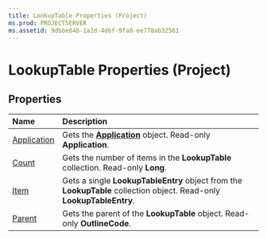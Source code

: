 ```yaml
---
title: LookupTable Properties (Project)
ms.prod: PROJECTSERVER
ms.assetid: 9dbbe84b-1a2d-4d6f-9fa8-ee778ab32561
---
```



# LookupTable Properties (Project)

## Properties



|**Name**|**Description**|
|:-----|:-----|
|[Application](lookuptable-application-property-project.md)|Gets the  **[Application](application-object-project.md)** object. Read-only **Application**.|
|[Count](lookuptable-count-property-project.md)|Gets the number of items in the  **LookupTable** collection. Read-only **Long**.|
|[Item](lookuptable-item-property-project.md)|Gets a single  **LookupTableEntry** object from the **LookupTable** collection object. Read-only **LookupTableEntry**.|
|[Parent](lookuptable-parent-property-project.md)|Gets the parent of the  **LookupTable** object. Read-only **OutlineCode**.|


